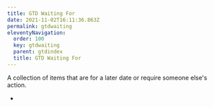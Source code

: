 ```yaml
---
title: GTD Waiting For
date: 2021-11-02T16:11:36.863Z
permalink: gtdwaiting
eleventyNavigation:
  order: 100
  key: gtdwaiting
  parent: gtdindex
  title: GTD Waiting For
---
```

A collection of items that are for a later date or require someone else's action.

*